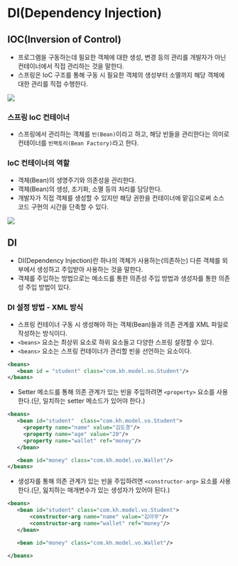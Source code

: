 # DI(Dependency Injection)

## IOC(Inversion of Control)
- 프로그램을 구동하는데 필요한 객체에 대한 생성, 변경 등의 관리를 개발자가 아닌 컨테이너에서 직접 관리하는 것을 말한다.
- 스프링은 IoC 구조를 통해 구동 시 필요한 객체의 생성부터 소멸까지 해당 객체에 대한 관리를 직접 수행한다.

<img src= "https://user-images.githubusercontent.com/26870393/182604427-d5e9f400-cc8c-410e-b583-df5de4e50bbc.png">

### 스프링 IoC 컨테이너
- 스프링에서 관리하는 객체를 `빈(Bean)`이라고 하고, 해당 빈들을 관리한다는 의미로 컨테이너를 `빈팩토리(Bean Factory)`라고 한다.

### IoC 컨테이너의 역할
- 객체(Bean)의 생명주기와 의존성을 관리한다.
- 객체(Bean)의 생성, 초기화, 소멸 등의 처리를 담당한다.
- 개발자가 직접 객체를 생성할 수 있지만 해당 권한을 컨테이너에 맡김으로써 소스 코드 구현의 시간을 단축할 수 있다.

<img src ="https://user-images.githubusercontent.com/26870393/182604584-41a1d804-b021-4443-b8e1-6e72885460e7.png">

## DI
- DI(Dependency Injection)란 하나의 객체가 사용하는(의존하는) 다른 객체를 외부에서 생성하고 주입받아 사용하는 것을 말한다.
- 객체를 주입하는 방법으로는 메소드를 통한 의존성 주입 방법과 생성자를 통한 의존성 주입 방법이 있다.

### DI 설정 방법 - XML 방식
- 스프링 컨테이너 구동 시 생성해야 하는 객체(Bean)들과 의존 관계를 XML 파일로 작성하는 방식이다.
- `<beans>` 요소는 최상위 요소로 하위 요소들고 다양한 스프링 설정할 수 있다. 
- `<beans>` 요소는 스프링 컨테이너가 관리할 빈을 선언하는 요소이다.
```xml
<beans>
   <bean id = "student" class="com.kh.model.vo.Student"/>
</beans>

```
- Setter 메소드를 통해 의존 관계가 있는 빈을 주입하려면 `<property>` 요소를 사용한다.(단, 일치하는 setter 메소드가 있어야 한다.)
```xml
<beans>
   <bean id="student"  class="com.kh.model.vo.Student">
     <property name="name" value="김도경"/>
     <property name="age" value="20"/>
     <property name="wallet" ref="money"/>
   </bean>

   <bean id="money" class="com.kh.model.vo.Wallet"/>
</beans>
```

- 생성자를 통해 의존 관계가 있는 빈을 주입하려면 `<constructor-arg>` 요소를 사용한다.(단, 잂치하는 매개변수가 있는 생성자가 있어야 된다.)

```xml
<beans>
   <bean id="student" class="com.kh.model.vo.Student">
       <constructor-arg name="name" value="김아무"/>
       <constructor-arg name="wallet" ref="money"/>     
   </bean> 

   <bean id="money" class="com.kh.model.vo.Wallet"/>

</beans>
```